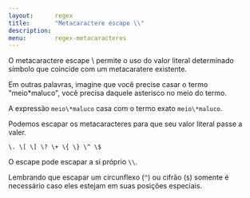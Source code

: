 ```yaml
---
layout:      regex
title:       "Metacaractere escape \\"
description: 
menu:        regex-metacaracteres
---
```


O metacaractere escape \ permite o uso do valor literal determinado símbolo que coincide com um metacaratere existente.

Em outras palavras, imagine que você precise casar o termo "meio*maluco", você precisa daquele asterisco no meio do 
termo.

A expressão `meio\*maluco` casa com o termo exato `meio\*maluco`.


Podemos escapar os metacaracteres para que seu valor literal passe a valer.

    \. \[ \] \? \+ \{ \} \^ \$

O escape pode escapar a si próprio `\\`.

Lembrando que escapar um circunflexo (`^`) ou cifrão (`$`) somente é necessário caso eles estejam em suas posições
especiais.